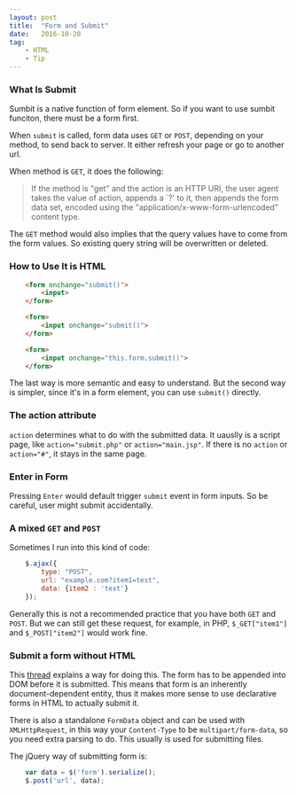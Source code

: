 ```yaml
---
layout: post
title:  "Form and Submit"
date:   2016-10-20
tag:    
    - HTML 
    - Tip
---
```


### What Is Submit
Sumbit is a native function of form element. So if you want to use sumbit funciton, there must be a form first.

When `submit` is called, form data uses `GET` or `POST`, depending on your method, to send back to server. It either refresh your page or go to another url. 

When method is `GET`, it does the following:

>If the method is "get" and the action is an HTTP URI, the user agent takes the value of action, appends a `?' to it, then appends the form data set, encoded using the "application/x-www-form-urlencoded" content type.

The `GET` method would also implies that the query values have to come from the form values. So existing query string will be overwritten or deleted.

### How to Use It is HTML

```html
    <form onchange="submit()">
        <input>
    </form>

    <form>
        <input onchange="submit()">
    </form>

    <form>
        <input onchange="this.form.submit()">
    </form>
```

The last way is more semantic and easy to understand. But the second way is simpler, since it's in a form element, you can use `submit()` directly.

### The action attribute

`action` determines what to do with the submitted data. It uauslly is a script page, like `action="submit.php"` or `action="main.jsp"`. If there is no `action` or `action="#"`, it stays in the same page. 

### Enter in Form

Pressing `Enter` would default trigger `submit` event in form inputs. So be careful, user might submit accidentally.

### A mixed `GET` and `POST`

Sometimes I run into this kind of code:
```javascript
    $.ajax({
        type: "POST",
        url: "example.com?item1=test",
        data: {item2 : 'test'}
    });
```
Generally this is not a recommended practice that you have both `GET` and `POST`. But we can still get these request, for example, in PHP, `$_GET["item1"]` and `$_POST["item2"]` would work fine.

### Submit a form without HTML

This [thread](http://stackoverflow.com/questions/133925/javascript-post-request-like-a-form-submit) explains a way for doing this. The form has to be appended into DOM before it is submitted. This means that form is an inherently document-dependent entity, thus it makes more sense to use declarative forms in HTML to actually submit it.

There is also a standalone `FormData` object and can be used with `XMLHttpRequest`, in this way your `Content-Type` to be `multipart/form-data`, so you need extra parsing to do. This usually is used for submitting files.

The jQuery way of submitting form is:

```javascript
    var data = $('form').serialize();
    $.post('url', data);
```
